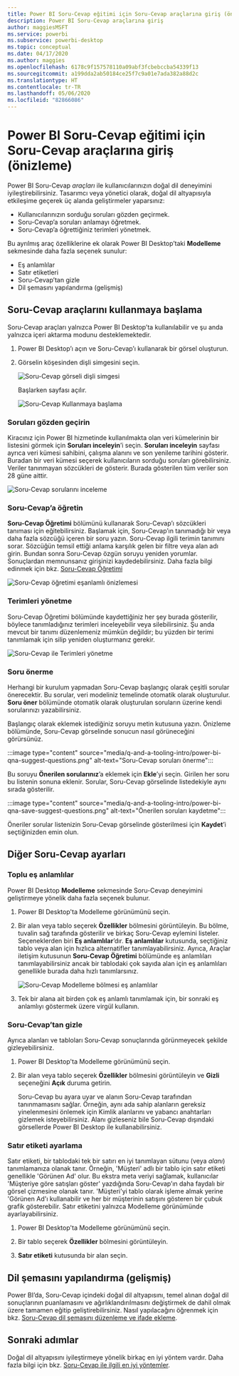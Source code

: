 ```yaml
---
title: Power BI Soru-Cevap eğitimi için Soru-Cevap araçlarına giriş (önizleme)
description: Power BI Soru-Cevap araçlarına giriş
author: maggiesMSFT
ms.service: powerbi
ms.subservice: powerbi-desktop
ms.topic: conceptual
ms.date: 04/17/2020
ms.author: maggies
ms.openlocfilehash: 6178c9f157578110a09abf3fcbebccba54339f13
ms.sourcegitcommit: a199dda2ab50184ce25f7c9a01e7ada382a88d2c
ms.translationtype: HT
ms.contentlocale: tr-TR
ms.lasthandoff: 05/06/2020
ms.locfileid: "82866086"
---
```

# <a name="intro-to-qa-tooling-to-train-power-bi-qa-preview"></a>Power BI Soru-Cevap eğitimi için Soru-Cevap araçlarına giriş (önizleme)

Power BI Soru-Cevap *araçları* ile kullanıcılarınızın doğal dil deneyimini iyileştirebilirsiniz. Tasarımcı veya yönetici olarak, doğal dil altyapısıyla etkileşime geçerek üç alanda geliştirmeler yaparsınız: 

- Kullanıcılarınızın sorduğu soruları gözden geçirmek.
- Soru-Cevap’a soruları anlamayı öğretmek.
- Soru-Cevap’a öğrettiğiniz terimleri yönetmek.

Bu ayrılmış araç özelliklerine ek olarak Power BI Desktop’taki **Modelleme** sekmesinde daha fazla seçenek sunulur:  

- Eş anlamlılar
- Satır etiketleri
- Soru-Cevap’tan gizle
- Dil şemasını yapılandırma (gelişmiş)

## <a name="get-started-with-qa-tooling"></a>Soru-Cevap araçlarını kullanmaya başlama

Soru-Cevap araçları yalnızca Power BI Desktop’ta kullanılabilir ve şu anda yalnızca içeri aktarma modunu desteklemektedir.

1. Power BI Desktop’ı açın ve Soru-Cevap’ı kullanarak bir görsel oluşturun. 
2. Görselin köşesinden dişli simgesini seçin. 

    ![Soru-Cevap görseli dişli simgesi](media/q-and-a-tooling-intro/qna-visual-gear.png)

    Başlarken sayfası açılır.  

    ![Soru-Cevap Kullanmaya başlama](media/q-and-a-tooling-intro/qna-tooling-dialog.png)

### <a name="review-questions"></a>Soruları gözden geçirin

Kiracınız için Power BI hizmetinde kullanılmakta olan veri kümelerinin bir listesini görmek için **Soruları inceleyin**’i seçin. **Soruları inceleyin** sayfası ayrıca veri kümesi sahibini, çalışma alanını ve son yenileme tarihini gösterir. Buradan bir veri kümesi seçerek kullanıcıların sorduğu soruları görebilirsiniz. Veriler tanınmayan sözcükleri de gösterir. Burada gösterilen tüm veriler son 28 güne aittir.

![Soru-Cevap sorularını inceleme](media/q-and-a-tooling-intro/qna-tooling-review-questions.png)

### <a name="teach-qa"></a>Soru-Cevap’a öğretin

**Soru-Cevap Öğretimi** bölümünü kullanarak Soru-Cevap’ı sözcükleri tanıması için eğitebilirsiniz. Başlamak için, Soru-Cevap’ın tanımadığı bir veya daha fazla sözcüğü içeren bir soru yazın. Soru-Cevap ilgili terimin tanımını sorar. Sözcüğün temsil ettiği anlama karşılık gelen bir filtre veya alan adı girin. Bundan sonra Soru-Cevap özgün soruyu yeniden yorumlar. Sonuçlardan memnunsanız girişinizi kaydedebilirsiniz. Daha fazla bilgi edinmek için bkz. [Soru-Cevap Öğretimi](q-and-a-tooling-teach-q-and-a.md)

![Soru-Cevap öğretimi eşanlamlı önizlemesi](media/q-and-a-tooling-intro/qna-tooling-teach-fixpreview.png)

### <a name="manage-terms"></a>Terimleri yönetme

Soru-Cevap Öğretimi bölümünde kaydettiğiniz her şey burada gösterilir, böylece tanımladığınız terimleri inceleyebilir veya silebilirsiniz. Şu anda mevcut bir tanımı düzenlemeniz mümkün değildir; bu yüzden bir terimi tanımlamak için silip yeniden oluşturmanız gerekir.

![Soru-Cevap ile Terimleri yönetme](media/q-and-a-tooling-intro/qna-manage-terms.png)

### <a name="suggest-questions"></a>Soru önerme

Herhangi bir kurulum yapmadan Soru-Cevap başlangıç olarak çeşitli sorular önerecektir. Bu sorular, veri modeliniz temelinde otomatik olarak oluşturulur. **Soru öner** bölümünde otomatik olarak oluşturulan soruların üzerine kendi sorularınızı yazabilirsiniz. 

Başlangıç olarak eklemek istediğiniz soruyu metin kutusuna yazın. Önizleme bölümünde, Soru-Cevap görselinde sonucun nasıl görüneceğini görürsünüz. 

:::image type="content" source="media/q-and-a-tooling-intro/power-bi-qna-suggest-questions.png" alt-text="Soru-Cevap soruları önerme":::
 
Bu soruyu **Önerilen sorularınız**’a eklemek için **Ekle**’yi seçin. Girilen her soru bu listenin sonuna eklenir. Sorular, Soru-Cevap görselinde listedekiyle aynı sırada gösterilir. 

:::image type="content" source="media/q-and-a-tooling-intro/power-bi-qna-save-suggest-questions.png" alt-text="Önerilen soruları kaydetme":::
 
Öneriler sorular listenizin Soru-Cevap görselinde gösterilmesi için **Kaydet**’i seçtiğinizden emin olun. 


## <a name="other-qa-settings"></a>Diğer Soru-Cevap ayarları

### <a name="bulk-synonyms"></a>Toplu eş anlamlılar

Power BI Desktop **Modelleme** sekmesinde Soru-Cevap deneyimini geliştirmeye yönelik daha fazla seçenek bulunur. 

1. Power BI Desktop'ta Modelleme görünümünü seçin.

2. Bir alan veya tablo seçerek **Özellikler** bölmesini görüntüleyin.  Bu bölme, tuvalin sağ tarafında gösterilir ve birkaç Soru-Cevap eylemini listeler. Seçeneklerden biri **Eş anlamlılar**’dır. **Eş anlamlılar** kutusunda, seçtiğiniz tablo veya alan için hızlıca alternatifler tanımlayabilirsiniz. Ayrıca, Araçlar iletişim kutusunun **Soru-Cevap Öğretimi** bölümünde eş anlamlıları tanımlayabilirsiniz ancak bir tablodaki çok sayıda alan için eş anlamlıları genellikle burada daha hızlı tanımlarsınız.

    ![Soru-Cevap Modelleme bölmesi eş anlamlılar](media/q-and-a-tooling-intro/qna-modelling-pane-synonyms.png)

3. Tek bir alana ait birden çok eş anlamlı tanımlamak için, bir sonraki eş anlamlıyı göstermek üzere virgül kullanın.

### <a name="hide-from-qa"></a>Soru-Cevap’tan gizle

Ayrıca alanları ve tabloları Soru-Cevap sonuçlarında görünmeyecek şekilde gizleyebilirsiniz. 

1. Power BI Desktop'ta Modelleme görünümünü seçin.

2. Bir alan veya tablo seçerek **Özellikler** bölmesini görüntüleyin ve **Gizli** seçeneğini **Açık** duruma getirin.

    Soru-Cevap bu ayara uyar ve alanın Soru-Cevap tarafından tanınmamasını sağlar. Örneğin, aynı ada sahip alanların gereksiz yinelenmesini önlemek için Kimlik alanlarını ve yabancı anahtarları gizlemek isteyebilirsiniz. Alanı gizleseniz bile Soru-Cevap dışındaki görsellerde Power BI Desktop ile kullanabilirsiniz.

### <a name="set-a-row-label"></a>Satır etiketi ayarlama

Satır etiketi, bir tablodaki tek bir satırı en iyi tanımlayan sütunu (veya *alanı*) tanımlamanıza olanak tanır. Örneğin, 'Müşteri' adlı bir tablo için satır etiketi genellikle 'Görünen Ad' olur. Bu ekstra meta veriyi sağlamak, kullanıcılar 'Müşteriye göre satışları göster' yazdığında Soru-Cevap’ın daha faydalı bir görsel çizmesine olanak tanır. 'Müşteri'yi tablo olarak işleme almak yerine 'Görünen Ad'ı kullanabilir ve her bir müşterinin satışını gösteren bir çubuk grafik gösterebilir. Satır etiketini yalnızca Modelleme görünümünde ayarlayabilirsiniz. 

1. Power BI Desktop'ta Modelleme görünümünü seçin.

2. Bir tablo seçerek **Özellikler** bölmesini görüntüleyin.

3. **Satır etiketi** kutusunda bir alan seçin.

## <a name="configure-the-linguistic-schema-advanced"></a>Dil şemasını yapılandırma (gelişmiş)

Power BI’da, Soru-Cevap içindeki doğal dil altyapısını, temel alınan doğal dil sonuçlarının puanlamasını ve ağırlıklandırılmasını değiştirmek de dahil olmak üzere tamamen eğitip geliştirebilirsiniz. Nasıl yapılacağını öğrenmek için bkz. [Soru-Cevap dil şemasını düzenleme ve ifade ekleme](q-and-a-tooling-advanced.md).

## <a name="next-steps"></a>Sonraki adımlar

Doğal dil altyapısını iyileştirmeye yönelik birkaç en iyi yöntem vardır. Daha fazla bilgi için bkz. [Soru-Cevap ile ilgili en iyi yöntemler](q-and-a-best-practices.md).

